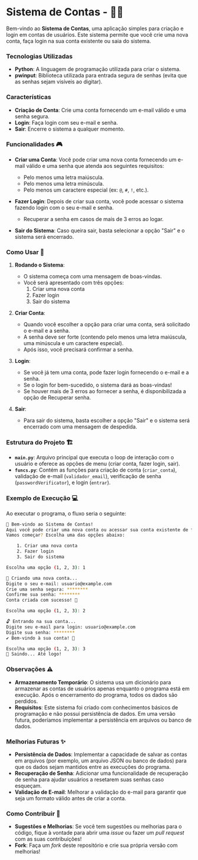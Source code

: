 # Sistema de Contas - 📧🔑

Bem-vindo ao **Sistema de Contas**, uma aplicação simples para criação e login em contas de usuários. Este sistema permite que você crie uma nova conta, faça login na sua conta existente ou saia do sistema. 

### Tecnologias Utilizadas
- **Python**: A linguagem de programação utilizada para criar o sistema.
- **pwinput**: Biblioteca utilizada para entrada segura de senhas (evita que as senhas sejam visíveis ao digitar).

### Características
- **Criação de Conta**: Crie uma conta fornecendo um e-mail válido e uma senha segura.
- **Login**: Faça login com seu e-mail e senha.
- **Sair**: Encerre o sistema a qualquer momento.

### Funcionalidades 🎮

- **Criar uma Conta**: Você pode criar uma nova conta fornecendo um e-mail válido e uma senha que atenda aos seguintes requisitos:
  - Pelo menos uma letra maiúscula.
  - Pelo menos uma letra minúscula.
  - Pelo menos um caractere especial (ex: `@`, `#`, `!`, etc.).
  
- **Fazer Login**: Depois de criar sua conta, você pode acessar o sistema fazendo login com o seu e-mail e senha.
  - Recuperar a senha em casos de mais de 3 erros ao logar.

- **Sair do Sistema**: Caso queira sair, basta selecionar a opção "Sair" e o sistema será encerrado.

### Como Usar 🚀

1. **Rodando o Sistema**:
   - O sistema começa com uma mensagem de boas-vindas.
   - Você será apresentado com três opções: 
     1. Criar uma nova conta
     2. Fazer login
     3. Sair do sistema
     
2. **Criar Conta**:
   - Quando você escolher a opção para criar uma conta, será solicitado o e-mail e a senha.
   - A senha deve ser forte (contendo pelo menos uma letra maiúscula, uma minúscula e um caractere especial).
   - Após isso, você precisará confirmar a senha.

3. **Login**:
   - Se você já tem uma conta, pode fazer login fornecendo o e-mail e a senha.
   - Se o login for bem-sucedido, o sistema dará as boas-vindas!
   - Se houver mais de 3 erros ao fornecer a senha, é disponibilizada a opção de Recuperar senha.

4. **Sair**:
   - Para sair do sistema, basta escolher a opção "Sair" e o sistema será encerrado com uma mensagem de despedida.

### Estrutura do Projeto 🏗️

- **`main.py`**: Arquivo principal que executa o loop de interação com o usuário e oferece as opções de menu (criar conta, fazer login, sair).
- **`funcs.py`**: Contém as funções para criação de conta (`criar_conta`), validação de e-mail (`validador_email`), verificação de senha (`passwordVerificator`), e login (`entrar`).

### Exemplo de Execução 💻

Ao executar o programa, o fluxo seria o seguinte:

```bash
🌟 Bem-vindo ao Sistema de Contas!
Aqui você pode criar uma nova conta ou acessar sua conta existente de forma fácil e segura.
Vamos começar? Escolha uma das opções abaixo:

    1. Criar uma nova conta
    2. Fazer login
    3. Sair do sistema

Escolha uma opção (1, 2, 3): 1

🔑 Criando uma nova conta...
Digite o seu e-mail: usuario@example.com
Crie uma senha segura: ********
Confirme sua senha: ********
Conta criada com sucesso! 🎉

Escolha uma opção (1, 2, 3): 2

🔓 Entrando na sua conta...
Digite seu e-mail para login: usuario@example.com
Digite sua senha: ********
✔️ Bem-vindo à sua conta! 🎉

Escolha uma opção (1, 2, 3): 3
👋 Saindo... Até logo!
```

### Observações ⚠️

- **Armazenamento Temporário**: O sistema usa um dicionário para armazenar as contas de usuários apenas enquanto o programa está em execução. Após o encerramento do programa, todos os dados são perdidos.
- **Requisitos**: Este sistema foi criado com conhecimentos básicos de programação e não possui persistência de dados. Em uma versão futura, poderíamos implementar a persistência em arquivos ou banco de dados.

### Melhorias Futuras ✨

- **Persistência de Dados**: Implementar a capacidade de salvar as contas em arquivos (por exemplo, um arquivo JSON ou banco de dados) para que os dados sejam mantidos entre as execuções do programa.
- **Recuperação de Senha**: Adicionar uma funcionalidade de recuperação de senha para ajudar usuários a resetarem suas senhas caso esqueçam.
- **Validação de E-mail**: Melhorar a validação do e-mail para garantir que seja um formato válido antes de criar a conta.

### Como Contribuir 🤝

- **Sugestões e Melhorias**: Se você tem sugestões ou melhorias para o código, fique à vontade para abrir uma _issue_ ou fazer um _pull request_ com as suas contribuições!
- **Fork**: Faça um _fork_ deste repositório e crie sua própria versão com melhorias!

